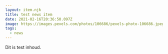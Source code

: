 ```yaml
---
layout: item.njk
title: test news item
date: 2021-02-16T20:36:50.097Z
image: https://images.pexels.com/photos/106686/pexels-photo-106686.jpeg
tags:
  - news
---
```

Dit is test inhoud.